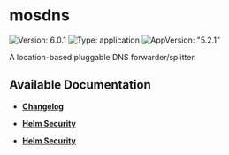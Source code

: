 # mosdns

![Version: 6.0.1](https://img.shields.io/badge/Version-6.0.1-informational?style=flat-square) ![Type: application](https://img.shields.io/badge/Type-application-informational?style=flat-square) ![AppVersion: "5.2.1"](https://img.shields.io/badge/AppVersion-"5.2.1"-informational?style=flat-square)

A location-based pluggable DNS forwarder/splitter.

## Available Documentation

- [**Changelog**](CHANGELOG)

- [**Helm Security**](container-security)

- [**Helm Security**](helm-security)


